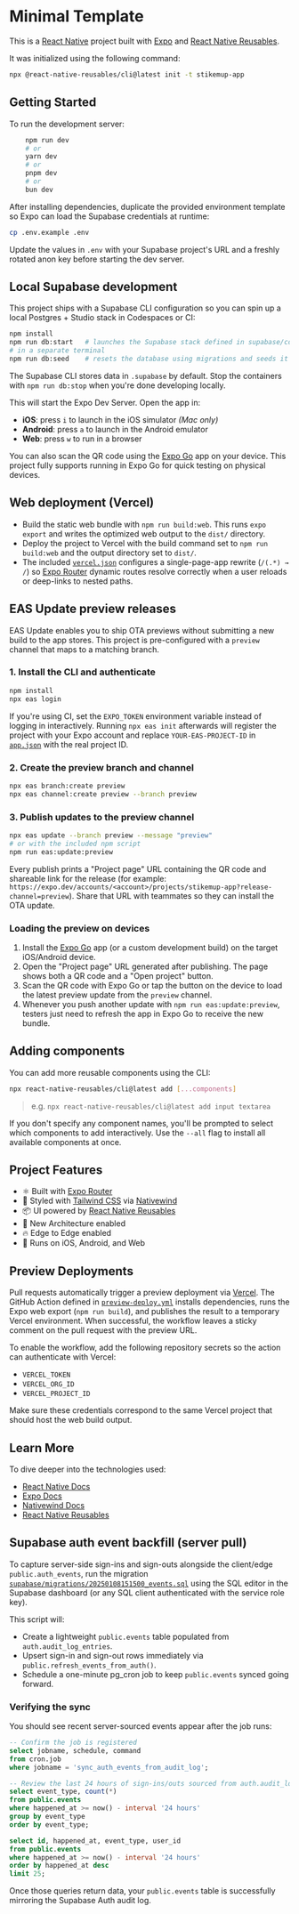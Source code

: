 # Minimal Template

This is a [React Native](https://reactnative.dev/) project built with [Expo](https://expo.dev/) and [React Native Reusables](https://reactnativereusables.com).

It was initialized using the following command:

```bash
npx @react-native-reusables/cli@latest init -t stikemup-app
```

## Getting Started

To run the development server:

```bash
    npm run dev
    # or
    yarn dev
    # or
    pnpm dev
    # or
    bun dev
```

After installing dependencies, duplicate the provided environment template so Expo can load the Supabase credentials at runtime:

```bash
cp .env.example .env
```

Update the values in `.env` with your Supabase project's URL and a freshly rotated anon key before starting the dev server.

## Local Supabase development

This project ships with a Supabase CLI configuration so you can spin up a local Postgres + Studio stack in Codespaces or CI:

```bash
npm install
npm run db:start   # launches the Supabase stack defined in supabase/config.toml
# in a separate terminal
npm run db:seed    # resets the database using migrations and seeds it with demo data
```

The Supabase CLI stores data in `.supabase` by default. Stop the containers with `npm run db:stop` when you're done developing locally.

This will start the Expo Dev Server. Open the app in:

- **iOS**: press `i` to launch in the iOS simulator _(Mac only)_
- **Android**: press `a` to launch in the Android emulator
- **Web**: press `w` to run in a browser

You can also scan the QR code using the [Expo Go](https://expo.dev/go) app on your device. This project fully supports running in Expo Go for quick testing on physical devices.

## Web deployment (Vercel)

- Build the static web bundle with `npm run build:web`. This runs `expo export` and writes the optimized web output to the `dist/` directory.
- Deploy the project to Vercel with the build command set to `npm run build:web` and the output directory set to `dist/`.
- The included [`vercel.json`](./vercel.json) configures a single-page-app rewrite (`/(.*) → /`) so [Expo Router](https://expo.dev/router) dynamic routes resolve correctly when a user reloads or deep-links to nested paths.
## EAS Update preview releases

EAS Update enables you to ship OTA previews without submitting a new build to the app stores. This project is pre-configured with a `preview` channel that maps to a matching branch.

### 1. Install the CLI and authenticate

```bash
npm install
npx eas login
```

If you're using CI, set the `EXPO_TOKEN` environment variable instead of logging in interactively. Running `npx eas init` afterwards will register the project with your Expo account and replace `YOUR-EAS-PROJECT-ID` in [`app.json`](./app.json) with the real project ID.

### 2. Create the preview branch and channel

```bash
npx eas branch:create preview
npx eas channel:create preview --branch preview
```

### 3. Publish updates to the preview channel

```bash
npx eas update --branch preview --message "preview"
# or with the included npm script
npm run eas:update:preview
```

Every publish prints a "Project page" URL containing the QR code and shareable link for the release (for example: `https://expo.dev/accounts/<account>/projects/stikemup-app?release-channel=preview`). Share that URL with teammates so they can install the OTA update.

### Loading the preview on devices

1. Install the [Expo Go](https://expo.dev/go) app (or a custom development build) on the target iOS/Android device.
2. Open the "Project page" URL generated after publishing. The page shows both a QR code and a "Open project" button.
3. Scan the QR code with Expo Go or tap the button on the device to load the latest preview update from the `preview` channel.
4. Whenever you push another update with `npm run eas:update:preview`, testers just need to refresh the app in Expo Go to receive the new bundle.

## Adding components

You can add more reusable components using the CLI:

```bash
npx react-native-reusables/cli@latest add [...components]
```

> e.g. `npx react-native-reusables/cli@latest add input textarea`

If you don't specify any component names, you'll be prompted to select which components to add interactively. Use the `--all` flag to install all available components at once.

## Project Features

- ⚛️ Built with [Expo Router](https://expo.dev/router)
- 🎨 Styled with [Tailwind CSS](https://tailwindcss.com/) via [Nativewind](https://www.nativewind.dev/)
- 📦 UI powered by [React Native Reusables](https://github.com/founded-labs/react-native-reusables)
- 🚀 New Architecture enabled
- 🔥 Edge to Edge enabled
- 📱 Runs on iOS, Android, and Web

## Preview Deployments

Pull requests automatically trigger a preview deployment via [Vercel](https://vercel.com/). The GitHub Action defined in [`preview-deploy.yml`](.github/workflows/preview-deploy.yml) installs dependencies, runs the Expo web export (`npm run build`), and publishes the result to a temporary Vercel environment. When successful, the workflow leaves a sticky comment on the pull request with the preview URL.

To enable the workflow, add the following repository secrets so the action can authenticate with Vercel:

- `VERCEL_TOKEN`
- `VERCEL_ORG_ID`
- `VERCEL_PROJECT_ID`

Make sure these credentials correspond to the same Vercel project that should host the web build output.

## Learn More

To dive deeper into the technologies used:

- [React Native Docs](https://reactnative.dev/docs/getting-started)
- [Expo Docs](https://docs.expo.dev/)
- [Nativewind Docs](https://www.nativewind.dev/)
- [React Native Reusables](https://reactnativereusables.com)

## Supabase auth event backfill (server pull)

To capture server-side sign-ins and sign-outs alongside the client/edge `public.auth_events`, run the migration [`supabase/migrations/20250108151500_events.sql`](./supabase/migrations/20250108151500_events.sql) using the SQL editor in the Supabase dashboard (or any SQL client authenticated with the service role key).

This script will:

- Create a lightweight `public.events` table populated from `auth.audit_log_entries`.
- Upsert sign-in and sign-out rows immediately via `public.refresh_events_from_auth()`.
- Schedule a one-minute pg_cron job to keep `public.events` synced going forward.

### Verifying the sync

You should see recent server-sourced events appear after the job runs:

```sql
-- Confirm the job is registered
select jobname, schedule, command
from cron.job
where jobname = 'sync_auth_events_from_audit_log';

-- Review the last 24 hours of sign-ins/outs sourced from auth.audit_log_entries
select event_type, count(*)
from public.events
where happened_at >= now() - interval '24 hours'
group by event_type
order by event_type;

select id, happened_at, event_type, user_id
from public.events
where happened_at >= now() - interval '24 hours'
order by happened_at desc
limit 25;
```

Once those queries return data, your `public.events` table is successfully mirroring the Supabase Auth audit log.
